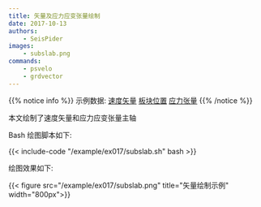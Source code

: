 ```yaml
---
title: 矢量及应力应变张量绘制
date: 2017-10-13
authors:
    - SeisPider
images:
    - subslab.png
commands:
    - psvelo
    - grdvector
---
```

{{% notice info %}}
示例数据: 
[速度矢量](/example/ex017/velo.gmt)
[板块位置](/example/ex017/slab.gmt)
[应力张量](/example/ex017/stresstensor.gmt)
{{% /notice %}}

本文绘制了速度矢量和应力应变张量主轴

Bash 绘图脚本如下:

{{< include-code "/example/ex017/subslab.sh" bash >}}

绘图效果如下:

{{< figure src="/example/ex017/subslab.png" title="矢量绘制示例" width="800px">}}
